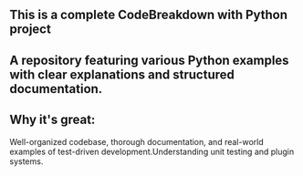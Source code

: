 ## This is a complete CodeBreakdown with Python project

## A repository featuring various Python examples with clear explanations and structured documentation.

## Why it's great: 
Well-organized codebase, thorough documentation, and real-world examples of test-driven development.Understanding unit testing and plugin systems.
 

